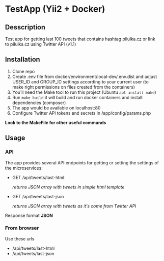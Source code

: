 # TestApp (Yii2 + Docker)

## Desscription
Test app for getting last 100 tweets that contains hashtag pilulka.cz or link to pilulka.cz
using Twitter API (v1.1)

## Installation
1. Clone repo
2. Create .env file from docker/environment/local-dev/.env.dist and adjust USER_ID and GROUP_ID
   settings according to your current user (to make right permissions on files created from the containers)
3. You'll need the Make tool to run this project (Ubuntu `apt install make`)
4. Run `make build` it will build and run docker containers and install dependencies (composer)
5. The app would be available on localhost:80
6. Configure Twitter API tokens and secrets in /app/config/params.php

**Look to the MakeFile for other useful commands**

## Usage
### API
The app provides several API endpoints for getting or setting the settings of the microservices:

- GET /api/tweets/last-html
  
  _returns JSON array with tweets in simple html template_
- GET /api/tweets/last-json

  _returns JSON array with tweets as it's come from Twitter API_

Response format **JSON**

### From browser
Use these urls

- /api/tweets/last-html
- /api/tweets/last-json
